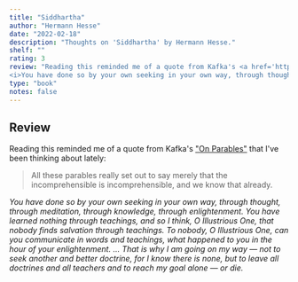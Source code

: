 ```yaml
---
title: "Siddhartha"
author: "Hermann Hesse"
date: "2022-02-18"
description: "Thoughts on 'Siddhartha' by Hermann Hesse."
shelf: ""
rating: 3
review: "Reading this reminded me of a quote from Kafka's <a href='http://lawlit.net/lawyerslit/parables/kafka%20on%20parables.pdf' target='_blank'>\"On Parables\"</a> that I've been thinking about lately: \"All these parables really set out to say merely that the incomprehensible is incomprehensible, and we know that already.\"<br/><br/>
<i>You have done so by your own seeking in your own way, through thought, through meditation, through knowledge, through enlightenment. You have learned nothing through teachings, and so I think, O Illustrious One, that nobody finds salvation through teachings. To nobody, O Illustrious One, can you communicate in words and teachings, what happened to you in the hour of your enlightenment. ... That is why I am going on my way — not to seek another and better doctrine, for I know there is none, but to leave all doctrines and all teachers and to reach my goal alone — or die.</i>"
type: "book" 
notes: false
---
```


## Review

Reading this reminded me of a quote from Kafka's ["On Parables"](http://lawlit.net/lawyerslit/parables/kafka%20on%20parables.pdf) that I've been thinking about lately:

> All these parables really set out to say merely that the incomprehensible is incomprehensible, and we know that already.

_You have done so by your own seeking in your own way, through thought, through meditation, through knowledge, through enlightenment. You have learned nothing through teachings, and so I think, O Illustrious One, that nobody finds salvation through teachings. To nobody, O Illustrious One, can you communicate in words and teachings, what happened to you in the hour of your enlightenment. ... That is why I am going on my way — not to seek another and better doctrine, for I know there is none, but to leave all doctrines and all teachers and to reach my goal alone — or die._
